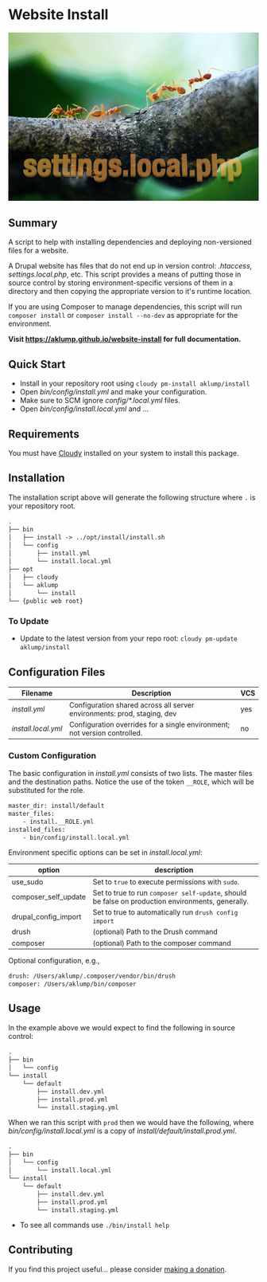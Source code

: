 # Website Install

![install](images/screenshot.jpg)

## Summary

A script to help with installing dependencies and deploying non-versioned files for a website.

A Drupal website has files that do not end up in version control: _.htaccess, settings.local.php_, etc.  This script provides a means of putting those in source control by storing environment-specific versions of them in a directory and then copying the appropriate version to it's runtime location.

If you are using Composer to manage dependencies, this script will run `composer install` or `composer install --no-dev` as appropriate for the environment.

**Visit <https://aklump.github.io/website-install> for full documentation.**

## Quick Start

- Install in your repository root using `cloudy pm-install aklump/install`
- Open _bin/config/install.yml_ and make your configuration.
- Make sure to SCM ignore _config/*.local.yml_ files.
- Open _bin/config/install.local.yml_ and ...

## Requirements

You must have [Cloudy](https://github.com/aklump/cloudy) installed on your system to install this package.

## Installation

The installation script above will generate the following structure where `.` is your repository root.

    .
    ├── bin
    │   ├── install -> ../opt/install/install.sh
    │   └── config
    │       ├── install.yml
    │       └── install.local.yml
    ├── opt
    │   ├── cloudy
    │   └── aklump
    │       └── install
    └── {public web root}

    
### To Update

- Update to the latest version from your repo root: `cloudy pm-update aklump/install`

## Configuration Files

| Filename | Description | VCS |
|----------|----------|---|
| _install.yml_ | Configuration shared across all server environments: prod, staging, dev  | yes |
| _install.local.yml_ | Configuration overrides for a single environment; not version controlled. | no |

### Custom Configuration

The basic configuration in _install.yml_ consists of two lists.  The master files and the destination paths.  Notice the use of the token `__ROLE`, which will be substituted for the role.

    master_dir: install/default
    master_files:
        - install.__ROLE.yml
    installed_files:
        - bin/config/install.local.yml

Environment specific options can be set in _install.local.yml_:

| option | description |
|----------|----------|
| use_sudo | Set to `true` to execute permissions with `sudo`. |
| composer_self_update | Set to true to run `composer self-update`, should be false on production environments, generally. |
| drupal_config_import | Set to true to automatically run `drush config import` |
| drush | (optional) Path to the Drush command |
| composer | (optional) Path to the composer command |

Optional configuration, e.g., 

    drush: /Users/aklump/.composer/vendor/bin/drush
    composer: /Users/aklump/bin/composer
    
## Usage

In the example above we would expect to find the following in source control:

    .
    ├── bin
    │   └── config
    └── install
        └── default
            ├── install.dev.yml
            ├── install.prod.yml
            └── install.staging.yml

When we ran this script with `prod` then we would have the following, where _bin/config/install.local.yml_ is a copy of _install/default/install.prod.yml_.

    .
    ├── bin
    │   └── config
    │       └── install.local.yml
    └── install
        └── default
            ├── install.dev.yml
            ├── install.prod.yml
            └── install.staging.yml


* To see all commands use `./bin/install help`

## Contributing

If you find this project useful... please consider [making a donation](https://www.paypal.com/cgi-bin/webscr?cmd=_s-xclick&hosted_button_id=4E5KZHDQCEUV8&item_name=Gratitude%20for%20aklump%2Fwebsite-install).
